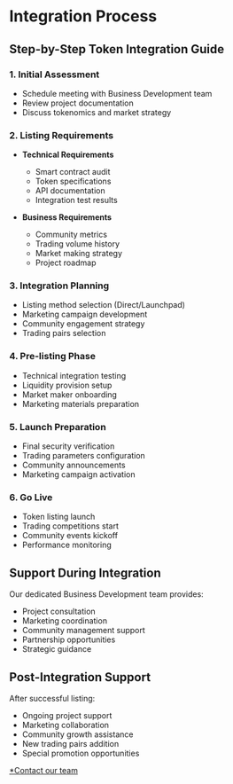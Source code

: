# Integration Process

## Step-by-Step Token Integration Guide

### 1. Initial Assessment
- Schedule meeting with Business Development team
- Review project documentation
- Discuss tokenomics and market strategy

### 2. Listing Requirements
- **Technical Requirements**
  - Smart contract audit
  - Token specifications
  - API documentation
  - Integration test results

- **Business Requirements**
  - Community metrics
  - Trading volume history
  - Market making strategy
  - Project roadmap

### 3. Integration Planning
- Listing method selection (Direct/Launchpad)
- Marketing campaign development
- Community engagement strategy
- Trading pairs selection

### 4. Pre-listing Phase
- Technical integration testing
- Liquidity provision setup
- Market maker onboarding
- Marketing materials preparation

### 5. Launch Preparation
- Final security verification
- Trading parameters configuration
- Community announcements
- Marketing campaign activation

### 6. Go Live
- Token listing launch
- Trading competitions start
- Community events kickoff
- Performance monitoring

## Support During Integration

Our dedicated Business Development team provides:
- Project consultation
- Marketing coordination
- Community management support
- Partnership opportunities
- Strategic guidance

## Post-Integration Support

After successful listing:
- Ongoing project support
- Marketing collaboration
- Community growth assistance
- New trading pairs addition
- Special promotion opportunities

[*Contact our team](/contact)
